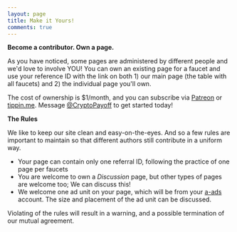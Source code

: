 ```yaml
---
layout: page
title: Make it Yours!
comments: true
---
```


**Become a contributor. Own a page.**

As you have noticed, some pages are administered by different people and we'd love to involve YOU! You can own an existing page for a faucet and use your reference ID with the link on both 1) our main page (the table with all faucets) and 2) the individual page you'll own.

The cost of ownership is $1/month, and you can subscribe via <a href="https://www.patreon.com/join/CryptoPayoff?" target="_blank">Patreon</a> or <a href="https://tippin.me/@CryptoPayoff" target="_blank">tippin.me</a>. Message <a href="https://twitter.com/CryptoPayoff" target="_blank">@CryptoPayoff</a> to get started today!

**The Rules**

We like to keep our site clean and easy-on-the-eyes. And so a few rules are important to maintain so that different authors still contribute in a uniform way.

- Your page can contain only one referral ID, following the practice of one page per faucets
- You are welcome to own a <i>Discussion</i> page, but other types of pages are welcome too; We can discuss this!
- We welcome one ad unit on your page, which will be from your <a target="_blank" href='http://bit.ly/www-a-ads'>a-ads</a> account. The size and placement of the ad unit can be discussed.

Violating of the rules will result in a warning, and a possible termination of our mutual agreement.
